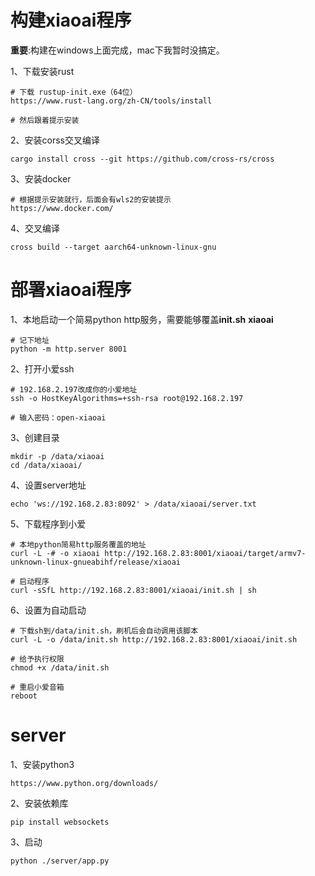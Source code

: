 # 构建xiaoai程序

**重要**:构建在windows上面完成，mac下我暂时没搞定。

1、下载安装rust
```
# 下载 rustup-init.exe（64位）
https://www.rust-lang.org/zh-CN/tools/install

# 然后跟着提示安装
```

2、安装corss交叉编译
```
cargo install cross --git https://github.com/cross-rs/cross
```

3、安装docker
```
# 根据提示安装就行，后面会有wls2的安装提示
https://www.docker.com/
```

4、交叉编译
```
cross build --target aarch64-unknown-linux-gnu
```

# 部署xiaoai程序

1、本地启动一个简易python http服务，需要能够覆盖**init.sh** **xiaoai**
```
# 记下地址
python -m http.server 8001
```

2、打开小爱ssh
```
# 192.168.2.197改成你的小爱地址
ssh -o HostKeyAlgorithms=+ssh-rsa root@192.168.2.197

# 输入密码：open-xiaoai
```

3、创建目录
```
mkdir -p /data/xiaoai
cd /data/xiaoai/
```

4、设置server地址
```
echo 'ws://192.168.2.83:8092' > /data/xiaoai/server.txt
```

5、下载程序到小爱
```
# 本地python简易http服务覆盖的地址
curl -L -# -o xiaoai http://192.168.2.83:8001/xiaoai/target/armv7-unknown-linux-gnueabihf/release/xiaoai

# 启动程序
curl -sSfL http://192.168.2.83:8001/xiaoai/init.sh | sh
```

6、设置为自动启动
```
# 下载sh到/data/init.sh，刷机后会自动调用该脚本
curl -L -o /data/init.sh http://192.168.2.83:8001/xiaoai/init.sh

# 给予执行权限
chmod +x /data/init.sh

# 重启小爱音箱
reboot
```

# server

1、安装python3
```
https://www.python.org/downloads/
```

2、安装依赖库
```
pip install websockets
```

3、启动
```
python ./server/app.py
```